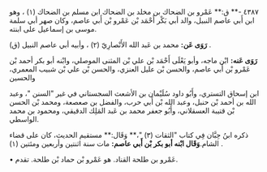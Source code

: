 ٤٣٨٧ -** ق:** عَمْرو بن الضحاك بن مخلد بن الضحاك ابن مسلم بن الضحاك (١) ، وهو ابن أَبي عاصم النبيل، والد أبي بَكْر أَحْمَد بْن عَمْرو بْن أَبي عاصم، وكان صهر أبي سلمة موسى بن إسماعيل على ابنته.

**رَوَى عَن:** محمد بن عَبد الله الأَنْصارِيّ (٢) ، وأبيه أبي عاصم النبيل (ق) .

**رَوَى عَنه:** ابْن ماجه، وأبو يَعْلَى أَحْمَد بْن علي بْن المثنى الموصلي، وابْنه أبو بكر أحمد بْن عَمْرو بْن أَبي عاصم، والحسن بْن عليل العنزي، والحسن بْن علي بْن شبيب المعمري، والحسين

ابن إسحاق التستري، وأَبُو داود سُلَيْمان بن الأشعث السجستاني في غير "السنن "، وعبد الله بن أحمد بْن حنبل، وعبد الله بْن أَبي حرب، والفضل بن صعصعة، ومحمد بْن الحسن بْن قتيبة العسقلاني، وأَبُو جعفر محمد بن عَبد المَلِك الدقيقي، ومحمود بن محمد الواسطي.

ذكره ابنُ حِبَّان فِي كتاب "الثقات (٣) "،** وَقَال:** مستقيم الحديث، كان على قضاء الشام.**وَقَال ابْنه أبو بكر بْن أَبي عاصم:** مات سنة اثنتين وأربعين ومئتين (١) .

• عَمْرو بن طلحة القناد. هو عَمْرو بْن حماد بْن طلحة. تقدم.